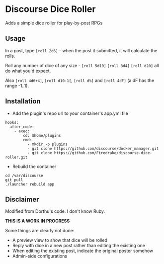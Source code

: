 # Discourse Dice Roller

Adds a simple dice roller for play-by-post RPGs

## Usage

In a post, type `[roll 2d6]` - when the post it submitted, it will calculate
the rolls.

Roll any number of dice of any size - `[roll 5d10]` `[roll 3d4]` `[roll d20]`
all do what you'd expect.

Also `[roll 4d6+4]`, `[roll d10-1[`, `[roll d%]` and `[roll 4dF]` (a
dF has the range -1..1).

## Installation

 * Add the plugin's repo url to your container's app.yml file

```
hooks:
  after_code:
    - exec:
        cd: $home/plugins
        cmd:
          - mkdir -p plugins
          - git clone https://github.com/discourse/docker_manager.git
          - git clone https://github.com/Firedrake/discourse-dice-roller.git
```

 * Rebuild the container

```
cd /var/discourse
git pull
./launcher rebuild app
```

## Disclaimer

Modified from Dorthu's code. I don't know Ruby.

**THIS IS A WORK IN PROGRESS**

Some things are clearly not done:

 * A preview view to show that dice will be rolled
 * Reply with dice in a new post rather than editing the existing one
 * When editing the existing post, indicate the original poster somehow
 * Admin-side configurations
